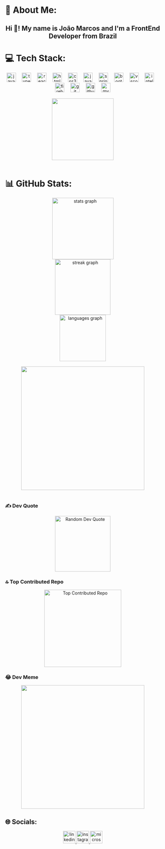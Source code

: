 # 🚀 About Me:
<h2 align="center">Hi 👋! My name is João Marcos and I'm a FrontEnd Developer from Brazil</h2>

# 💻 Tech Stack:
<div align="center">
  <img src="https://cdn.jsdelivr.net/gh/devicons/devicon/icons/javascript/javascript-original.svg" height="30" alt="javascript logo"  />
  <img width="12" />
  <img src="https://cdn.jsdelivr.net/gh/devicons/devicon/icons/typescript/typescript-original.svg" height="30" alt="typescript logo"  />
  <img width="12" />
  <img src="https://cdn.jsdelivr.net/gh/devicons/devicon/icons/react/react-original.svg" height="30" alt="react logo"  />
  <img width="12" />
  <img src="https://cdn.jsdelivr.net/gh/devicons/devicon/icons/html5/html5-original.svg" height="30" alt="html5 logo"  />
  <img width="12" />
  <img src="https://cdn.jsdelivr.net/gh/devicons/devicon/icons/css3/css3-original.svg" height="30" alt="css3 logo"  />
  <img width="12" />
  <img src="https://cdn.jsdelivr.net/gh/devicons/devicon/icons/java/java-original.svg" height="30" alt="java logo"  />
  <img width="12" />
  <img src="https://cdn.jsdelivr.net/gh/devicons/devicon/icons/spring/spring-original.svg" height="30" alt="spring logo"  />
  <img width="12" />
  <img src="https://cdn.jsdelivr.net/gh/devicons/devicon/icons/bootstrap/bootstrap-original.svg" height="30" alt="bootstrap logo"  />
  <img width="12" />
  <img src="https://cdn.jsdelivr.net/gh/devicons/devicon/icons/vscode/vscode-original.svg" height="30" alt="vscode logo"  />
  <img width="12" />
  <img src="https://cdn.jsdelivr.net/gh/devicons/devicon/icons/intellij/intellij-original.svg" height="30" alt="intellij logo"  />
  <img width="12" />
  <img src="https://cdn.jsdelivr.net/gh/devicons/devicon/icons/firebase/firebase-plain.svg" height="30" alt="firebase logo"  />
  <img width="12" />
  <img src="https://cdn.jsdelivr.net/gh/devicons/devicon/icons/git/git-original.svg" height="30" alt="git logo"  />
  <img width="12" />
  <img src="https://cdn.jsdelivr.net/gh/devicons/devicon/icons/github/github-original.svg" height="30" alt="github logo"  />
  <img width="12" />
  <img src="https://cdn.jsdelivr.net/gh/devicons/devicon/icons/mysql/mysql-original.svg" height="30" alt="mysql logo"  />
</div>

<br/>

<div align="center">
  <img height="200" src="https://media3.giphy.com/media/v1.Y2lkPTc5MGI3NjExN3MxcWZwNGpsc2NnMGRrZ3RibTk4NGc4MXJuNXlpMWFlZTM4cnZtdyZlcD12MV9pbnRlcm5hbF9naWZfYnlfaWQmY3Q9Zw/xT9Igxo2FyewOAnnm8/giphy.gif"  />
</div>

<br/>

# 📊 GitHub Stats:
<div align="center">
  <img src="https://github-readme-stats.vercel.app/api?username=Joaommsp&hide_title=false&hide_rank=false&show_icons=true&include_all_commits=true&count_private=true&disable_animations=false&theme=gotham&locale=en&hide_border=false" height="199" alt="stats graph" /> <br>
  <img src="https://streak-stats.demolab.com?user=Joaommsp&locale=en&mode=daily&theme=gotham&hide_border=false&border_radius=5&date_format=j%20M%5B%20Y%5D" height="180" alt="streak graph" /> <br>
  <img src="https://github-readme-stats.vercel.app/api/top-langs?username=Joaommsp&locale=en&hide_title=false&layout=compact&card_width=320&langs_count=5&theme=gotham&hide_border=false" height="150" alt="languages graph"  />
</div>

<br/>
<div align="center">
  <img height="400" src="https://media3.giphy.com/media/v1.Y2lkPTc5MGI3NjExN3MxcWZwNGpsc2NnMGRrZ3RibTk4NGc4MXJuNXlpMWFlZTM4cnZtdyZlcD12MV9pbnRlcm5hbF9naWZfYnlfaWQmY3Q9Zw/xT9Igxo2FyewOAnnm8/giphy.gif"  />
</div>
<br/>

### ✍️ Dev Quote
<div align="center">
   <img src="https://quotes-github-readme.vercel.app/api?type=horizontal&theme=dark" height="180" alt="Random Dev Quote" /> <br>
</div>

### 🔝 Top Contributed Repo
<div align="center">
   <img src="https://github-contributor-stats.vercel.app/api?username=Joaommsp&limit=5&theme=dark&combine_all_yearly_contributions=true" height="250" alt="Top Contributed Repo" /> <br>
</div>

### 😂 Dev Meme
<div align="center">
  <img src='https://memer-new.vercel.app/' style="height: 400px;"/>
</div>

## 🌐 Socials:
<div align="center">
  <a href="https://www.linkedin.com/in/joaomarcosmsp/" target="_blank">
    <img src="https://img.shields.io/static/v1?message=LinkedIn&logo=linkedin&label=&color=0077B5&logoColor=white&labelColor=&style=for-the-badge" height="40" alt="linkedin logo"  />
  </a>
  <a href="https://www.instagram.com/dev.baiano/" target="_blank">
    <img src="https://img.shields.io/static/v1?message=Instagram&logo=instagram&label=&color=E4405F&logoColor=white&labelColor=&style=for-the-badge" height="40" alt="instagram logo"  />
  </a>
  <a href="mailto:jmmsp2003@hotmail.com" target="_blank">
    <img src="https://img.shields.io/static/v1?message=Outlook&logo=microsoft-outlook&label=&color=0078D4&logoColor=white&labelColor=&style=for-the-badge" height="40" alt="microsoft-outlook logo"  />
  </a>
</div>

<!-- Proudly created with GPRM ( https://gprm.itsvg.in ) -->
